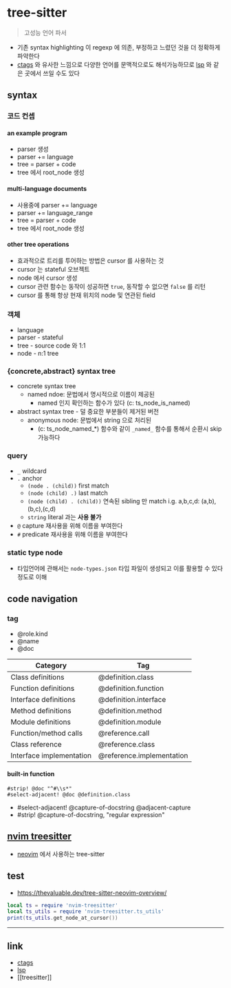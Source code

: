 # tree-sitter

> 고성능 언어 파서

- 기존 syntax highlighting 이 regexp 에 의존, 부정하고 느렸던 것을 더 정확하게 파악한다
- [ctags](ctags) 와 유사한  느낌으로 다양한  언어를 문맥적으로도 해석가능하므로 [lsp](lsp) 와 같은 곳에서 쓰일 수도 있다

## syntax

### 코드 컨셉

#### an example program
- parser 생성
- parser += language
- tree = parser + code
- tree 에서 root_node 생성

#### multi-language documents
- 사용중에 parser +=  language 
- parser += language_range
- tree = parser + code
- tree 에서 root_node 생성

#### other tree operations 
- 효과적으로 트리를 투어하는 방법은 cursor 를 사용하는 것
- cursor 는 stateful 오브젝트
- node 에서 cursor 생성
- cursor 관련 함수는 동작이 성공하면 `true`, 동작할 수 없으면 `false` 를 리턴
- cursor 를 통해 항상 현재 위치의 node 및 연관된 field

### 객체
- language
- parser - stateful
- tree - source code 와 1:1
- node - n:1 tree

### {concrete,abstract} syntax tree
- concrete syntax tree
  - named ndoe: 문법에서 명시적으로 이름이 제공된
    - named 인지 확인하는 함수가 있다 (c: ts_node_is_named)
- abstract syntax tree - 덜 중요한 부분들이 제거된 버전
  - anonymous node: 문법에서 string 으로 처리된
    - (c: ts_node_named_*) 함수와 같이 `_named_`  함수를 통해서 순환시 skip 가능하다

### query
- `_` wildcard
- `.` anchor
  - `(node . (child))` first match
  - `(node (child) .)` last match
  - `(node (child) . (child))` 연속된 sibling 만 match i.g. a,b,c,d: (a,b),(b,c),(c,d)
  - `string` literal 과는 **사용 불가**
- `@` capture 재사용을 위해 이름을 부여한다
- `#` predicate 재사용을 위해 이름을 부여한다

### static type node
- 타입언어에 관해서는 `node-types.json` 타입 파일이 생성되고 이를 활용할 수 있다 정도로 이해

## code navigation

### tag
- @role.kind
- @name
- @doc

| Category                 | Tag                       |
| ------------------------ | ------------------------- |
| Class definitions        | @definition.class         |
| Function definitions     | @definition.function      |
| Interface definitions    | @definition.interface     |
| Method definitions       | @definition.method        |
| Module definitions       | @definition.module        |
| Function/method calls    | @reference.call           |
| Class reference          | @reference.class          |
| Interface implementation | @reference.implementation |

#### built-in function
```tree-sitter
#strip! @doc "^#\\s*"
#select-adjacent! @doc @definition.class
```
- #select-adjacent! @capture-of-docstring @adjacent-capture
- #strip! @capture-of-docstring, "regular expression"

## [nvim treesitter](nvim-treesitter)
- [neovim](neovim) 에서 사용하는 tree-sitter

## test
+ https://thevaluable.dev/tree-sitter-neovim-overview/

```lua
local ts = require 'nvim-treesitter'
local ts_utils = require 'nvim-treesitter.ts_utils'
print(ts_utils.get_node_at_cursor())
```
---

## link
- [ctags](ctags)
- [lsp](lsp)
- [[treesitter]]
